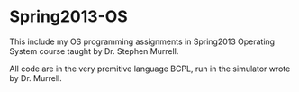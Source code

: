 Spring2013-OS
=============

This include my OS programming assignments in Spring2013 Operating System course taught by Dr. Stephen Murrell. 

All code are in the very premitive language BCPL, run in the simulator wrote by Dr. Murrell. 
